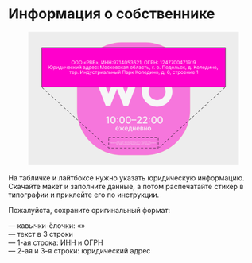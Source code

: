 # Информация о собственнике

<figure><img src="../../.gitbook/assets/01_lightbox_label.svg" alt=""><figcaption></figcaption></figure>

На табличке и лайтбоксе нужно указать юридическую информацию. Скачайте макет и заполните данные, а потом распечатайте стикер в типографии и приклейте его по инструкции.

Пожалуйста, сохраните оригинальный формат:

— кавычки-ёлочки: «» \
— текст в 3 строки \
— 1-ая строка: ИНН и ОГРН \
— 2-ая и 3-я строки: юридический адрес
